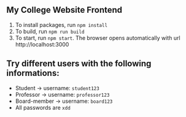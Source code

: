 ## My College Website Frontend

1. To install packages, run `npm install`
2. To build, run `npm run build`
3. To start, run `npm start`. The browser opens automatically with url http://localhost:3000

## Try different users with the following informations:

- Student -> username: `student123`
- Professor -> username: `professor123`
- Board-member -> username: `board123`
- All passwords are `xdd`
